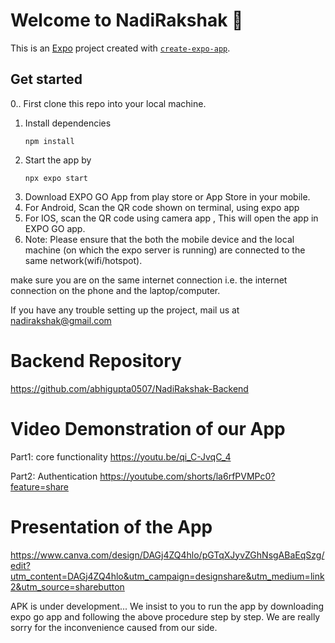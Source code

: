 # Welcome to NadiRakshak 👋

This is an [Expo](https://expo.dev) project created with [`create-expo-app`](https://www.npmjs.com/package/create-expo-app).

## Get started
0.. First clone this repo into your local machine.

1. Install dependencies
   ```
   npm install
   ```
2. Start the app by
   ```
   npx expo start
   ```
4. Download EXPO GO App from play store or App Store in your mobile.
5. For Android, Scan the QR code shown on terminal, using expo app
6. For IOS, scan the QR code using camera app , This will open the app in EXPO GO app.
7. Note: Please ensure that the both the mobile device and the local machine (on which the expo server is running) are connected to the same network(wifi/hotspot).  

make sure you are on the same internet connection i.e. the internet connection on the phone and the laptop/computer.

If you have any trouble setting up the project, mail us at nadirakshak@gmail.com

# Backend Repository
https://github.com/abhigupta0507/NadiRakshak-Backend

# Video Demonstration of our App
Part1: core functionality
https://youtu.be/qi_C-JvqC_4

Part2: Authentication
https://youtube.com/shorts/la6rfPVMPc0?feature=share

# Presentation of the App
https://www.canva.com/design/DAGj4ZQ4hlo/pGTqXJyvZGhNsgABaEqSzg/edit?utm_content=DAGj4ZQ4hlo&utm_campaign=designshare&utm_medium=link2&utm_source=sharebutton

APK is under development...
We insist to you to run the app by downloading expo go app and following the above procedure step by step.
We are really sorry for the inconvenience caused from our side.
